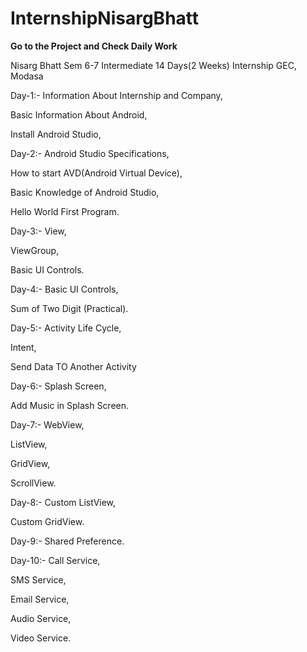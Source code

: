 # InternshipNisargBhatt
**Go to the Project and Check Daily Work**

Nisarg Bhatt Sem 6-7 Intermediate 14 Days(2 Weeks) Internship GEC, Modasa

Day-1:-
  Information About Internship and Company,
  
  Basic Information About Android,
  
  Install Android Studio,
  
Day-2:-
  Android Studio Specifications,

  How to start AVD(Android Virtual Device),
  
  Basic Knowledge of Android Studio,

  Hello World First Program.

Day-3:-
  View,
  
  ViewGroup,
  
  Basic UI Controls.
  
Day-4:-
  Basic UI Controls,
  
  Sum of Two Digit (Practical).

Day-5:-
  Activity Life Cycle,
  
  Intent,
  
  Send Data TO Another Activity
 
Day-6:-
  Splash Screen,
  
  Add Music in Splash Screen.

Day-7:-
  WebView,
  
  ListView,
  
  GridView,
  
  ScrollView.
  
Day-8:-
  Custom ListView,
  
  Custom GridView.
 
Day-9:- 
  Shared Preference.

Day-10:- 
  Call Service,
  
  SMS Service,
  
  Email Service,
  
  Audio Service,
  
  Video Service.
 
